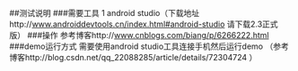 ﻿##测试说明
###需要工具 
1 android studio（下载地址http://www.androiddevtools.cn/index.html#android-studio  请下载2.3正式版）
###操作
参考博客http://www.cnblogs.com/biang/p/6266222.html
###demo运行方式
需要使用android studio工具连接手机然后运行demo （参考博客http://blog.csdn.net/qq_22088285/article/details/72304724
）

